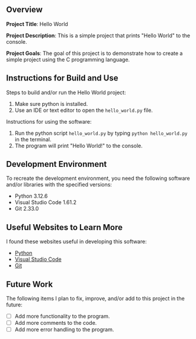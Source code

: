 ## Overview

**Project Title**: Hello World

**Project Description**: This is a simple project that prints "Hello World" to the console.

**Project Goals**: The goal of this project is to demonstrate how to create a simple project using the C programming language.

## Instructions for Build and Use

Steps to build and/or run the Hello World project:

1. Make sure python is installed. 
2. Use an IDE or text editor to open the `hello_world.py` file.


Instructions for using the software:

1. Run the python script `hello_world.py` by typing `python hello_world.py` in the terminal.
2. The program will print "Hello World!" to the console. 

## Development Environment 

To recreate the development environment, you need the following software and/or libraries with the specified versions:

*  Python 3.12.6
*  Visual Studio Code 1.61.2
*  Git 2.33.0


## Useful Websites to Learn More

I found these websites useful in developing this software:

* [Python](https://www.python.org/)
* [Visual Studio Code](https://code.visualstudio.com/)
* [Git](https://git-scm.com/)

## Future Work

The following items I plan to fix, improve, and/or add to this project in the future:

* [ ] Add more functionality to the program.
* [ ] Add more comments to the code.
* [ ] Add more error handling to the program.